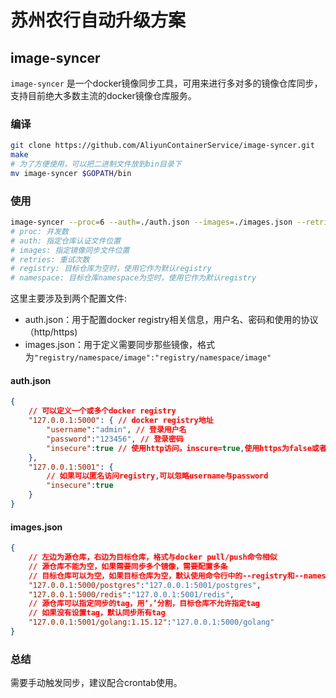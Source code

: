 # 苏州农行自动升级方案

## image-syncer

`image-syncer` 是一个docker镜像同步工具，可用来进行多对多的镜像仓库同步，支持目前绝大多数主流的docker镜像仓库服务。

### 编译

~~~bash
git clone https://github.com/AliyunContainerService/image-syncer.git
make
# 为了方便使用，可以把二进制文件放到bin目录下
mv image-syncer $GOPATH/bin
~~~

### 使用

~~~bash
image-syncer --proc=6 --auth=./auth.json --images=./images.json --retries=3
# proc: 并发数
# auth: 指定仓库认证文件位置
# images: 指定镜像同步文件位置
# retries: 重试次数
# registry: 目标仓库为空时，使用它作为默认registry
# namespace: 目标仓库namespace为空时，使用它作为默认registry
~~~

这里主要涉及到两个配置文件:

* auth.json：用于配置docker registry相关信息，用户名、密码和使用的协议（http/https)
* images.json：用于定义需要同步那些镜像，格式为`"registry/namespace/image":"registry/namespace/image"`

#### auth.json

~~~json
{
    // 可以定义一个或多个docker registry
	"127.0.0.1:5000": { // docker registry地址
		"username":"admin", // 登录用户名
		"password":"123456", // 登录密码
		"insecure":true // 使用http访问，inscure=true,使用https为false或者缺省
	},
	"127.0.0.1:5001": {
        // 如果可以匿名访问registry,可以忽略username与password
		"insecure":true
	}
}
~~~

#### images.json

~~~json
{
    // 左边为源仓库，右边为目标仓库，格式与docker pull/push命令相似
    // 源仓库不能为空，如果需要同步多个镜像，需要配置多条
    // 目标仓库可以为空，如果目标仓库为空，默认使用命令行中的--registry和--namespace的值
    "127.0.0.1:5000/postgres":"127.0.0.1:5001/postgres",
    "127.0.0.1:5000/redis":"127.0.0.1:5001/redis",
    // 源仓库可以指定同步的tag，用‘，’分割，目标仓库不允许指定tag
    // 如果没有设置tag，默认同步所有tag
	"127.0.0.1:5001/golang:1.15.12":"127.0.0.1:5000/golang"
}
~~~

### 总结

需要手动触发同步，建议配合crontab使用。

